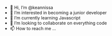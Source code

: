 - 👋 Hi, I’m @keannissa
- 👀 I’m interested in becoming a junior developer
- 🌱 I’m currently learning Javascript
- 💞️ I’m looking to collaborate on everything code
- 📫 How to reach me ...

<!---
keannissa/keannissa is a ✨ special ✨ repository because its `README.md` (this file) appears on your GitHub profile.
You can click the Preview link to take a look at your changes.
--->
